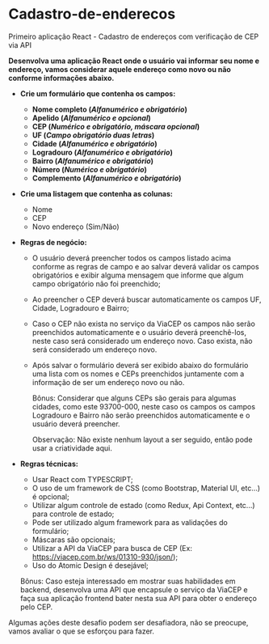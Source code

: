 # Cadastro-de-enderecos
Primeiro aplicação React - Cadastro de endereços com verificação de CEP via API


**Desenvolva uma aplicação React onde o usuário vai informar seu nome e endereço, vamos considerar aquele endereço como novo ou não conforme informações abaixo.**

- **Crie um formulário que contenha os campos:**
    - **Nome completo (*Alfanumérico e obrigatório*)**
    - **Apelido (*Alfanumérico e opcional*)**
    - **CEP (*Numérico e obrigatório, máscara opcional*)**
    - **UF (*Campo obrigatório duas letras*)**
    - **Cidade (*Alfanumérico e obrigatório*)**
    - **Logradouro (*Alfanumérico e obrigatório*)**
    - **Bairro (*Alfanumérico e obrigatório*)**
    - **Número (*Numérico e obrigatório*)**
    - **Complemento (*Alfanumérico e obrigatório*)**
- **Crie uma listagem que contenha as colunas:**
    - Nome
    - CEP
    - Novo endereço (Sim/Não)
- **Regras de negócio:**
    - O usuário deverá preencher todos os campos listado acima conforme as regras de campo e ao salvar deverá validar os campos obrigatórios e exibir alguma mensagem que informe que algum campo obrigatório não foi preenchido;
    - Ao preencher o CEP deverá buscar automaticamente os campos UF, Cidade, Logradouro e Bairro;
    - Caso o CEP não exista no serviço da ViaCEP os campos não serão preenchidos automaticamente e o usuário deverá preenchê-los, neste caso será considerado um endereço novo. Caso exista, não será considerado um endereço novo.
    - Após salvar o formulário deverá ser exibido abaixo do formulário uma lista com os nomes e CEPs preenchidos juntamente com a informação de ser um endereço novo ou não.
        
        Bônus: Considerar que alguns CEPs são gerais para algumas cidades, como este 93700-000, neste caso os campos os campos Logradouro e Bairro não serão preenchidos  automaticamente e o usuário 
        deverá preencher.
        
        Observação: Não existe nenhum layout a ser seguido, então pode usar a criatividade aqui.
        
- **Regras técnicas:**
    - Usar React com TYPESCRIPT;
    - O uso de um framework de CSS (como Bootstrap, Material UI, etc...) é opcional;
    - Utilizar algum controle de estado (como Redux, Api Context, etc...) para controle de estado;
    - Pode ser utilizado algum framework para as validações do formulário;
    - Máscaras são opcionais;
    - Utilizar a API da ViaCEP para busca de CEP (Ex: 
    https://viacep.com.br/ws/01310-930/json/);
    - Uso do Atomic Design é desejável;
    
    Bônus: Caso esteja interessado em mostrar suas habilidades em backend, desenvolva uma API que encapsule o serviço da ViaCEP e faça sua aplicação frontend bater nesta sua API para obter o endereço pelo CEP.
    

Algumas ações deste desafio podem ser desafiadora, não se preocupe, vamos avaliar o que se esforçou para fazer.
